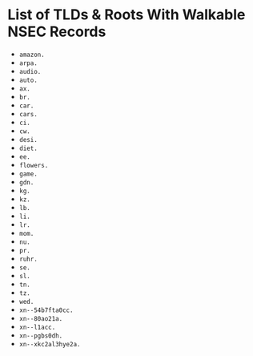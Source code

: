 # List of TLDs & Roots With Walkable NSEC Records

* `amazon.`
* `arpa.`
* `audio.`
* `auto.`
* `ax.`
* `br.`
* `car.`
* `cars.`
* `ci.`
* `cw.`
* `desi.`
* `diet.`
* `ee.`
* `flowers.`
* `game.`
* `gdn.`
* `kg.`
* `kz.`
* `lb.`
* `li.`
* `lr.`
* `mom.`
* `nu.`
* `pr.`
* `ruhr.`
* `se.`
* `sl.`
* `tn.`
* `tz.`
* `wed.`
* `xn--54b7fta0cc.`
* `xn--80ao21a.`
* `xn--l1acc.`
* `xn--pgbs0dh.`
* `xn--xkc2al3hye2a.`
